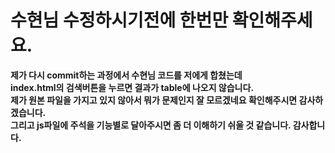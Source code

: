 <h1>수현님 수정하시기전에 한번만 확인해주세요.</h1>

**제가 다시 commit하는 과정에서 수현님 코드를 저에게 합쳤는데**<br>
**index.html의 검색버튼을 누르면 결과가 table에 나오지 않습니다.**<br>
**제가 원본 파일을 가지고 있지 않아서 뭐가 문제인지 잘 모르겠네요 확인해주시면 감사하겠습니다.**<br>
**그리고 js파일에 주석을 기능별로 달아주시면 좀 더 이해하기 쉬울 것 같습니다. 감사합니다.**<br>

